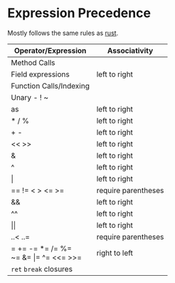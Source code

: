 # Expression Precedence

Mostly follows the same rules as 
[rust](https://doc.rust-lang.org/reference/expressions.html#expression-precedence).

| Operator/Expression                         | Associativity       |
|---------------------------------------------|---------------------|
| Method Calls                                |                     |
| Field expressions                           | left to right       |
| Function Calls/Indexing                     |                     |
| Unary - ! ~                                 |                     |
| as                                          | left to right       |
| * / %                                       | left to right       |
| + -                                         | left to right       |
| << >>                                       | left to right       |
| &                                           | left to right       |
| ^                                           | left to right       |
| \|                                          | left to right       |
| == != < > <= >=                             | require parentheses |
| &&                                          | left to right       |
| ^^                                          | left to right       |
| \|\|                                        | left to right       |
| ..< ..=                                     | require parentheses |
| = += -= *= /= %= <br/> ~= &= \|= ^= <<= >>= | right to left       |
| `ret` `break` closures                      |                     |

